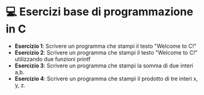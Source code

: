# 💻 Esercizi base di programmazione in C 

- **Esercizio 1**: Scrivere un programma che stampi il testo "Welcome to C!"
- **Esercizio 2**: Scrivere un programma che stampi il testo "Welcome to C!" utilizzando due funzioni printf
- **Esercizio 3**: Scrivere un programma che stampi la somma di due interi a,b.
- **Esercizio 4**: Scrivere un programma che stampi il prodotto di tre interi x, y, z.

